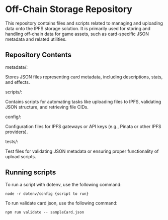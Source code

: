 # Off-Chain Storage Repository

This repository contains files and scripts related to managing and uploading data onto the IPFS storage solution. It is primarily used for storing and handling off-chain data for game assets, such as card-specific JSON metadata and related utilities.

## Repository Contents

metadata/:

Stores JSON files representing card metadata, including descriptions, stats, and effects.

scripts/:

Contains scripts for automating tasks like uploading files to IPFS, validating JSON structure, and retrieving file CIDs.

config/:

Configuration files for IPFS gateways or API keys (e.g., Pinata or other IPFS providers).

tests/:

Test files for validating JSON metadata or ensuring proper functionality of upload scripts.

## Running scripts

To run a script with dotenv, use the following command:

```node -r dotenv/config {script to run}```

To run validate card json, use the following command:

```npm run validate -- sampleCard.json```